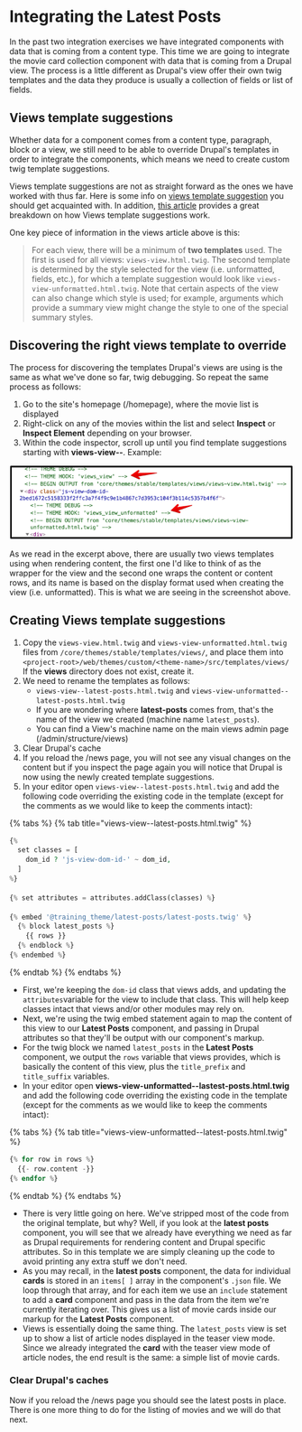 # Integrating the Latest Posts

In the past two integration exercises we have integrated components with data that is coming from a content type. This time we are going to integrate the movie card collection component with data that is coming from a Drupal view. The process is a little different as Drupal's view offer their own twig templates and the data they produce is usually a collection of fields or list of fields.

## Views template suggestions

Whether data for a component comes from a content type, paragraph, block or a view, we still need to be able to override Drupal's templates in order to integrate the components, which means we need to create custom twig template suggestions.

Views template suggestions are not as straight forward as the ones we have worked with thus far. Here is some info on [views template suggestion](https://api.drupal.org/api/drupal/core!modules!views!views.theme.inc/group/views_templates/8.2.x) you should get acquainted with. In addition, [this article](http://redcrackle.com/blog/drupal-8/theme-views-templates) provides a great breakdown on how Views template suggestions work.

One key piece of information in the views article above is this:

> For each view, there will be a minimum of **two templates** used. The first is used for all views: `views-view.html.twig`. The second template is determined by the style selected for the view \(i.e. unformatted, fields, etc.\), for which a template suggestion would look like `views-view-unformatted.html.twig`. Note that certain aspects of the view can also change which style is used; for example, arguments which provide a summary view might change the style to one of the special summary styles.

## Discovering the right views template to override

The process for discovering the templates Drupal's views are using is the same as what we've done so far, twig debugging. So repeat the same process as follows:

1. Go to the site's homepage \(/homepage\), where the movie list is displayed
2. Right-click on any of the movies within the list and select **Inspect** or **Inspect Element** depending on your browser.
3. Within the code inspector, scroll up until you find template suggestions starting with **views-view--**. Example:

![Example of twig debug showing views templates](../.gitbook/assets/views-1.png)

As we read in the excerpt above, there are usually two views templates using when rendering content, the first one I'd like to think of as the wrapper for the view and the second one wraps the content or content rows, and its name is based on the display format used when creating the view \(i.e. unformatted\). This is what we are seeing in the screenshot above.

## Creating Views template suggestions

1. Copy the `views-view.html.twig` and `views-view-unformatted.html.twig` files from `/core/themes/stable/templates/views/`, and place them into `<project-root>/web/themes/custom/<theme-name>/src/templates/views/` If the **views** directory does not exist, create it.
2. We need to rename the templates as follows:
   * `views-view--latest-posts.html.twig` and `views-view-unformatted--latest-posts.html.twig`
   * If you are wondering where **latest-posts** comes from, that's the name of the view we created \(machine name `latest_posts`\).
   * You can find a View's machine name on the main views admin page \(/admin/structure/views\)
3. Clear Drupal's cache
4. If you reload the /news page, you will not see any visual changes on the content but if you inspect the page again you will notice that Drupal is now using the newly created template suggestions.
5. In your editor open `views-view--latest-posts.html.twig` and add the following code overriding the existing code in the template \(except for the comments as we would like to keep the comments intact\):

{% tabs %}
{% tab title="views-view--latest-posts.html.twig" %}
```php
{%
  set classes = [
    dom_id ? 'js-view-dom-id-' ~ dom_id,
  ]
%}

{% set attributes = attributes.addClass(classes) %}

{% embed '@training_theme/latest-posts/latest-posts.twig' %}
  {% block latest_posts %}
    {{ rows }}
  {% endblock %}
{% endembed %}
```
{% endtab %}
{% endtabs %}

* First, we're keeping the `dom-id` class that views adds, and updating the `attributes`variable for the view to include that class. This will help keep classes intact that views and/or other modules may rely on.
* Next, we're using the twig embed statement again to map the content of this view to our **Latest Posts** component, and passing in Drupal attributes so that they'll be output with our component's markup.
* For the twig block we named `latest_posts` in the **Latest Posts** component, we output the `rows` variable that views provides, which is basically the content of this view, plus the `title_prefix` and `title_suffix` variables.
* In your editor open **views-view-unformatted--lastest-posts.html.twig** and add the following code overriding the existing code in the template \(except for the comments as we would like to keep the comments intact\):

{% tabs %}
{% tab title="views-view-unformatted--latest-posts.html.twig" %}
```php
{% for row in rows %}
  {{- row.content -}}
{% endfor %}
```
{% endtab %}
{% endtabs %}

* There is very little going on here. We've stripped most of the code from the original template, but why? Well, if you look at the **latest posts** component, you will see that we already have everything we need as far as Drupal requirements for rendering content and Drupal specific attributes. So in this template we are simply cleaning up the code to avoid printing any extra stuff we don't need.
* As you may recall, in the **latest posts** component, the data for individual **cards** is stored in an `items[ ]` array in the component's `.json` file. We loop through that array, and for each item we use an `include` statement to add a **card** component and pass in the data from the item we're currently iterating over. This gives us a list of movie cards inside our markup for the **Latest Posts** component.
* Views is essentially doing the same thing. The `latest_posts` view is set up to show a list of article nodes displayed in the teaser view mode. Since we already integrated the **card** with the teaser view mode of article nodes, the end result is the same: a simple list of movie cards.

### Clear Drupal's caches

Now if you reload the /news page you should see the latest posts in place. There is one more thing to do for the listing of movies and we will do that next.

